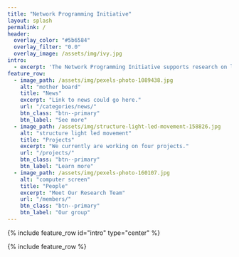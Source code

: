 ```yaml
---
title: "Network Programming Initiative"
layout: splash
permalink: /
header:
  overlay_color: "#5b6584"
  overlay_filter: "0.0"
  overlay_image: /assets/img/ivy.jpg
intro: 
  - excerpt: 'The Network Programming Initiative supports research on languages, algorithms, and tools for network programming, and facilitates closer interactions with partners in industry and government. For more details, read our [whitepaper](/papers/npi-whitepaper.pdf).'
feature_row:
  - image_path: /assets/img/pexels-photo-1089438.jpg
    alt: "mother board"
    title: "News"
    excerpt: "Link to news could go here."
    url: "/categories/news/"
    btn_class: "btn--primary"
    btn_label: "See more"
  - image_path: /assets/img/structure-light-led-movement-158826.jpg
    alt: "structure light led movement"
    title: "Projects"
    excerpt: "We currently are working on four projects."
    url: "/projects/"
    btn_class: "btn--primary"
    btn_label: "Learn more"
  - image_path: /assets/img/pexels-photo-160107.jpg
    alt: "computer screen"
    title: "People"
    excerpt: "Meet Our Research Team"
    url: "/members/"
    btn_class: "btn--primary"
    btn_label: "Our group"      
---
```


{% include feature_row id="intro" type="center" %}

{% include feature_row %}
